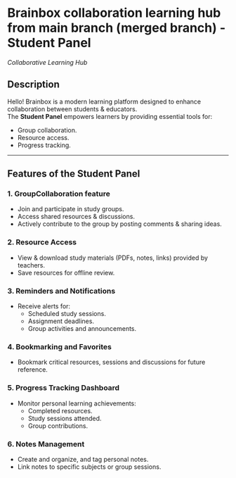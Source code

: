 # Brainbox collaboration learning hub from main branch (merged branch) - Student Panel  
*Collaborative Learning Hub*  

## Description  
Hello! Brainbox is a modern learning platform designed to enhance collaboration between students & educators.  
The **Student Panel** empowers learners by providing essential tools for:  
- Group collaboration.  
- Resource access.  
- Progress tracking.

  
  

---

## Features of the Student Panel  
### 1. GroupCollaboration feature  
- Join and participate in study groups.  
- Access shared resources & discussions.  
- Actively contribute to the group by posting comments & sharing ideas.  

### 2. Resource Access  
- View & download study materials (PDFs, notes, links) provided by teachers.  
- Save resources for offline review.  

### 3. Reminders and Notifications  
- Receive alerts for:  
  - Scheduled study sessions.  
  - Assignment deadlines.  
  - Group activities and announcements.  

### 4. Bookmarking and Favorites  
- Bookmark critical resources, sessions and discussions for future reference.  

### 5. Progress Tracking Dashboard  
- Monitor personal learning achievements:  
  - Completed resources.  
  - Study sessions attended.  
  - Group contributions.  

### 6. Notes Management  
- Create and organize, and tag personal notes.  
- Link notes to specific subjects or group sessions.  


